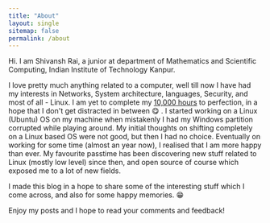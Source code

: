 ```yaml
---
title: "About"
layout: single
sitemap: false
permalink: /about
---
```


Hi. I am Shivansh Rai, a junior at department of Mathematics and Scientific Computing, Indian Institute of Technology Kanpur.

I love pretty much anything related to a computer, well till now I have had my interests in Networks, System architecture, languages, Security, and most of all - Linux. I am yet to complete my <a href="http://www.wisdomgroup.com/blog/10000-hours-of-practice/" target="_blank">10,000 hours</a> to perfection, in a hope that I don't get distracted in between &#x1F60B; . I started working on a Linux (Ubuntu) OS on my machine when mistakenly I had my Windows partition corrupted while playing around. My initial thoughts on shifting completely on a Linux based OS were not good, but then I had no choice. Eventually on working for some time (almost an year now), I realised that I am more happy than ever. My favourite passtime has been discovering new stuff related to Linux (mostly low level) since then, and open source of course which exposed me to a lot of new fields.

I made this blog in a hope to share some of the interesting stuff which I come across, and also for some happy memories. &#x1F601;

Enjoy my posts and I hope to read your comments and feedback!

